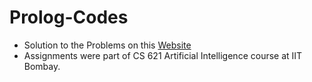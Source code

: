 # Prolog-Codes
- Solution to the Problems on this <a href="https://sites.google.com/site/prologsite/prolog-problems/1" target="_blank  ">Website</a>
- Assignments were part of CS 621 Artificial Intelligence course at IIT Bombay. 